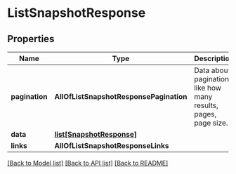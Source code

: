 # ListSnapshotResponse

## Properties
Name | Type | Description | Notes
------------ | ------------- | ------------- | -------------
**pagination** | **AllOfListSnapshotResponsePagination** | Data about pagination like how many results, pages, page size. | 
**data** | [**list[SnapshotResponse]**](SnapshotResponse.md) |  | 
**links** | **AllOfListSnapshotResponseLinks** |  | 

[[Back to Model list]](../README.md#documentation-for-models) [[Back to API list]](../README.md#documentation-for-api-endpoints) [[Back to README]](../README.md)

